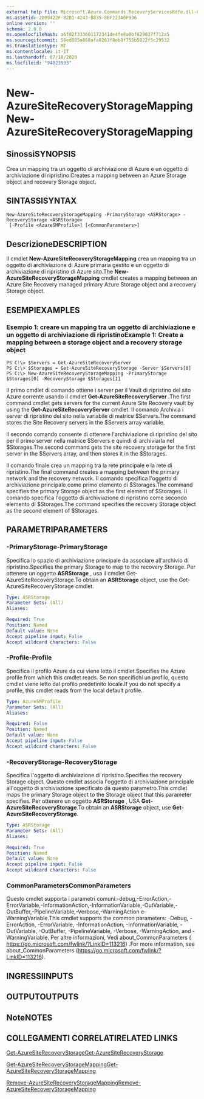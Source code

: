 ```yaml
---
external help file: Microsoft.Azure.Commands.RecoveryServicesRdfe.dll-Help.xml
ms.assetid: 2D09422F-82B1-4243-B835-8BF223A6F936
online version: ''
schema: 2.0.0
ms.openlocfilehash: a6f02f333601172341de4fe8a0bf629037f712a5
ms.sourcegitcommit: 56ed085a868afa8263f8eb0f755b5822f5c29532
ms.translationtype: MT
ms.contentlocale: it-IT
ms.lasthandoff: 07/18/2020
ms.locfileid: "94023933"
---
```

# <span data-ttu-id="3d8f2-101">New-AzureSiteRecoveryStorageMapping</span><span class="sxs-lookup"><span data-stu-id="3d8f2-101">New-AzureSiteRecoveryStorageMapping</span></span>

## <span data-ttu-id="3d8f2-102">Sinossi</span><span class="sxs-lookup"><span data-stu-id="3d8f2-102">SYNOPSIS</span></span>
<span data-ttu-id="3d8f2-103">Crea un mapping tra un oggetto di archiviazione di Azure e un oggetto di archiviazione di ripristino.</span><span class="sxs-lookup"><span data-stu-id="3d8f2-103">Creates a mapping between an Azure Storage object and recovery Storage object.</span></span>

## <span data-ttu-id="3d8f2-104">SINTASSI</span><span class="sxs-lookup"><span data-stu-id="3d8f2-104">SYNTAX</span></span>

```
New-AzureSiteRecoveryStorageMapping -PrimaryStorage <ASRStorage> -RecoveryStorage <ASRStorage>
 [-Profile <AzureSMProfile>] [<CommonParameters>]
```

## <span data-ttu-id="3d8f2-105">Descrizione</span><span class="sxs-lookup"><span data-stu-id="3d8f2-105">DESCRIPTION</span></span>
<span data-ttu-id="3d8f2-106">Il cmdlet **New-AzureSiteRecoveryStorageMapping** crea un mapping tra un oggetto di archiviazione di Azure primaria gestito e un oggetto di archiviazione di ripristino di Azure sito.</span><span class="sxs-lookup"><span data-stu-id="3d8f2-106">The **New-AzureSiteRecoveryStorageMapping** cmdlet creates a mapping between an Azure Site Recovery managed primary Azure Storage object and a recovery Storage object.</span></span>

## <span data-ttu-id="3d8f2-107">ESEMPI</span><span class="sxs-lookup"><span data-stu-id="3d8f2-107">EXAMPLES</span></span>

### <span data-ttu-id="3d8f2-108">Esempio 1: creare un mapping tra un oggetto di archiviazione e un oggetto di archiviazione di ripristino</span><span class="sxs-lookup"><span data-stu-id="3d8f2-108">Example 1: Create a mapping between a storage object and a recovery storage object</span></span>
```
PS C:\> $Servers = Get-AzureSiteRecoveryServer
PS C:\> $Storages = Get-AzureSiteRecoveryStorage -Server $Servers[0]
PS C:\> New-AzureSiteRecoveryStorageMapping -PrimaryStorage $Storages[0] -RecoveryStorage $Storages[1]
```

<span data-ttu-id="3d8f2-109">Il primo cmdlet di comando ottiene i server per il Vault di ripristino del sito Azure corrente usando il cmdlet **Get-AzureSiteRecoveryServer** .</span><span class="sxs-lookup"><span data-stu-id="3d8f2-109">The first command cmdlet gets servers for the current Azure Site Recovery vault by using the **Get-AzureSiteRecoveryServer** cmdlet.</span></span>
<span data-ttu-id="3d8f2-110">Il comando Archivia i server di ripristino del sito nella variabile di matrice $Servers.</span><span class="sxs-lookup"><span data-stu-id="3d8f2-110">The command stores the Site Recovery servers in the $Servers array variable.</span></span>

<span data-ttu-id="3d8f2-111">Il secondo comando consente di ottenere l'archiviazione di ripristino del sito per il primo server nella matrice $Servers e quindi di archiviarla nel $Storages.</span><span class="sxs-lookup"><span data-stu-id="3d8f2-111">The second command gets the site recovery storage for the first server in the $Servers array, and then stores it in the $Storages.</span></span>

<span data-ttu-id="3d8f2-112">Il comando finale crea un mapping tra la rete principale e la rete di ripristino.</span><span class="sxs-lookup"><span data-stu-id="3d8f2-112">The final command creates a mapping between the primary network and the recovery network.</span></span>
<span data-ttu-id="3d8f2-113">Il comando specifica l'oggetto di archiviazione principale come primo elemento di $Storages.</span><span class="sxs-lookup"><span data-stu-id="3d8f2-113">The command specifies the primary Storage object as the first element of $Storages.</span></span>
<span data-ttu-id="3d8f2-114">Il comando specifica l'oggetto di archiviazione di ripristino come secondo elemento di $Storages.</span><span class="sxs-lookup"><span data-stu-id="3d8f2-114">The command specifies the recovery Storage object as the second element of $Storages.</span></span>

## <span data-ttu-id="3d8f2-115">PARAMETRI</span><span class="sxs-lookup"><span data-stu-id="3d8f2-115">PARAMETERS</span></span>

### <span data-ttu-id="3d8f2-116">-PrimaryStorage</span><span class="sxs-lookup"><span data-stu-id="3d8f2-116">-PrimaryStorage</span></span>
<span data-ttu-id="3d8f2-117">Specifica lo spazio di archiviazione principale da associare all'archivio di ripristino.</span><span class="sxs-lookup"><span data-stu-id="3d8f2-117">Specifies the primary Storage to map to the recovery Storage.</span></span>
<span data-ttu-id="3d8f2-118">Per ottenere un oggetto **ASRStorage** , usa il cmdlet Get-AzureSiteRecoveryStorage.</span><span class="sxs-lookup"><span data-stu-id="3d8f2-118">To obtain an **ASRStorage** object, use the Get-AzureSiteRecoveryStorage cmdlet.</span></span>

```yaml
Type: ASRStorage
Parameter Sets: (All)
Aliases: 

Required: True
Position: Named
Default value: None
Accept pipeline input: False
Accept wildcard characters: False
```

### <span data-ttu-id="3d8f2-119">-Profile</span><span class="sxs-lookup"><span data-stu-id="3d8f2-119">-Profile</span></span>
<span data-ttu-id="3d8f2-120">Specifica il profilo Azure da cui viene letto il cmdlet.</span><span class="sxs-lookup"><span data-stu-id="3d8f2-120">Specifies the Azure profile from which this cmdlet reads.</span></span>
<span data-ttu-id="3d8f2-121">Se non specifichi un profilo, questo cmdlet viene letto dal profilo predefinito locale.</span><span class="sxs-lookup"><span data-stu-id="3d8f2-121">If you do not specify a profile, this cmdlet reads from the local default profile.</span></span>

```yaml
Type: AzureSMProfile
Parameter Sets: (All)
Aliases: 

Required: False
Position: Named
Default value: None
Accept pipeline input: False
Accept wildcard characters: False
```

### <span data-ttu-id="3d8f2-122">-RecoveryStorage</span><span class="sxs-lookup"><span data-stu-id="3d8f2-122">-RecoveryStorage</span></span>
<span data-ttu-id="3d8f2-123">Specifica l'oggetto di archiviazione di ripristino.</span><span class="sxs-lookup"><span data-stu-id="3d8f2-123">Specifies the recovery Storage object.</span></span>
<span data-ttu-id="3d8f2-124">Questo cmdlet associa l'oggetto di archiviazione principale all'oggetto di archiviazione specificato da questo parametro.</span><span class="sxs-lookup"><span data-stu-id="3d8f2-124">This cmdlet maps the primary Storage object to the Storage object that this parameter specifies.</span></span>
<span data-ttu-id="3d8f2-125">Per ottenere un oggetto **ASRStorage** , USA **Get-AzureSiteRecoveryStorage**.</span><span class="sxs-lookup"><span data-stu-id="3d8f2-125">To obtain an **ASRStorage** object, use **Get-AzureSiteRecoveryStorage**.</span></span>

```yaml
Type: ASRStorage
Parameter Sets: (All)
Aliases: 

Required: True
Position: Named
Default value: None
Accept pipeline input: False
Accept wildcard characters: False
```

### <span data-ttu-id="3d8f2-126">CommonParameters</span><span class="sxs-lookup"><span data-stu-id="3d8f2-126">CommonParameters</span></span>
<span data-ttu-id="3d8f2-127">Questo cmdlet supporta i parametri comuni:-debug,-ErrorAction,-ErrorVariable,-InformationAction,-InformationVariable,-OutVariable,-OutBuffer,-PipelineVariable,-Verbose,-WarningAction e-WarningVariable.</span><span class="sxs-lookup"><span data-stu-id="3d8f2-127">This cmdlet supports the common parameters: -Debug, -ErrorAction, -ErrorVariable, -InformationAction, -InformationVariable, -OutVariable, -OutBuffer, -PipelineVariable, -Verbose, -WarningAction, and -WarningVariable.</span></span> <span data-ttu-id="3d8f2-128">Per altre informazioni, Vedi about_CommonParameters ( https://go.microsoft.com/fwlink/?LinkID=113216) .</span><span class="sxs-lookup"><span data-stu-id="3d8f2-128">For more information, see about_CommonParameters (https://go.microsoft.com/fwlink/?LinkID=113216).</span></span>

## <span data-ttu-id="3d8f2-129">INGRESSI</span><span class="sxs-lookup"><span data-stu-id="3d8f2-129">INPUTS</span></span>

## <span data-ttu-id="3d8f2-130">OUTPUT</span><span class="sxs-lookup"><span data-stu-id="3d8f2-130">OUTPUTS</span></span>

## <span data-ttu-id="3d8f2-131">Note</span><span class="sxs-lookup"><span data-stu-id="3d8f2-131">NOTES</span></span>

## <span data-ttu-id="3d8f2-132">COLLEGAMENTI CORRELATI</span><span class="sxs-lookup"><span data-stu-id="3d8f2-132">RELATED LINKS</span></span>

[<span data-ttu-id="3d8f2-133">Get-AzureSiteRecoveryStorage</span><span class="sxs-lookup"><span data-stu-id="3d8f2-133">Get-AzureSiteRecoveryStorage</span></span>](./Get-AzureSiteRecoveryStorage.md)

[<span data-ttu-id="3d8f2-134">Get-AzureSiteRecoveryStorageMapping</span><span class="sxs-lookup"><span data-stu-id="3d8f2-134">Get-AzureSiteRecoveryStorageMapping</span></span>](./Get-AzureSiteRecoveryStorageMapping.md)

[<span data-ttu-id="3d8f2-135">Remove-AzureSiteRecoveryStorageMapping</span><span class="sxs-lookup"><span data-stu-id="3d8f2-135">Remove-AzureSiteRecoveryStorageMapping</span></span>](./Remove-AzureSiteRecoveryStorageMapping.md)


